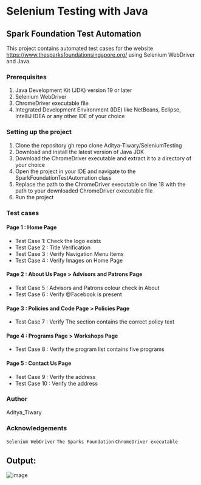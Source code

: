 # Selenium Testing with Java
## Spark Foundation Test Automation
This project contains automated test cases for the website https://www.thesparksfoundationsingapore.org/ using Selenium WebDriver and Java.
### Prerequisites
1. Java Development Kit (JDK) version 19 or later
2. Selenium WebDriver
3. ChromeDriver executable file
4. Integrated Development Environment (IDE) like NetBeans, Eclipse, IntelliJ IDEA or any other IDE of your choice
### Setting up the project
1. Clone the repository
gh repo clone Aditya-Tiwary/SeleniumTesting
2. Download and install the latest version of Java JDK
3. Download the ChromeDriver executable and extract it to a directory of your choice
4. Open the project in your IDE and navigate to the SparkFoundationTestAutomation class
5. Replace the path to the ChromeDriver executable on line 18 with the path to your downloaded ChromeDriver executable file
6. Run the project
### Test cases
#### Page 1 : Home Page
- Test Case 1: Check the logo exists
- Test Case 2 : Title Verification
- Test Case 3 : Verify Navigation Menu Items
- Test Case 4 : Verify Images on Home Page
#### Page 2 : About Us Page > Advisors and Patrons Page
- Test Case 5 : Advisors and Patrons colour check in About
- Test Case 6 : Verify @Facebook is present
####  Page 3 : Policies and Code Page > Policies Page
- Test Case 7 : Verify The section contains the correct policy text
####  Page 4 : Programs Page > Workshops Page
- Test Case 8 : Verify the program list contains five programs 
####  Page 5 : Contact Us Page
- Test Case 9 : Verify the address 
- Test Case 10 : Verify the address 
### Author
Aditya_Tiwary
### Acknowledgements
`Selenium WebDriver`
`The Sparks Foundation`
`ChromeDriver executable`
## Output:
![image](https://user-images.githubusercontent.com/83766476/232244073-b5f657ed-9b32-4c9a-a183-44e913ec0314.png)



